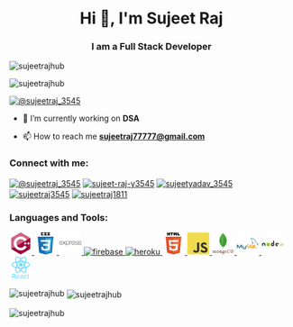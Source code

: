 <h1 align="center">Hi 👋, I'm Sujeet Raj</h1>
<h3 align="center">I am a Full Stack Developer</h3>

<p align="left"> <img src="[https://komarev.com/ghpvc/?username=sujeetrajhub&label=Profile%20views&color=0e75b6&style=flat](https://www.google.com/search?q=web+development+images&sxsrf=ALiCzsadXnYzhwPBwcZh0l62h7W7ivIyzg:1657802867435&tbm=isch&source=iu&ictx=1&vet=1&fir=j7dARnil0Ihm3M%252CWMU_OKkhVBSbyM%252C_%253BTVrdVKMmJfAX2M%252CssXg0Fc33WrZSM%252C_%253BnjSGBceeB0LZ7M%252C-yYrcznd33w39M%252C_%253B-WB90yCNVcbw-M%252CANA8KfhDgWpE0M%252C_%253BRIm5RegJhjCS9M%252C-yYrcznd33w39M%252C_%253BoA9ZWDjTkuBSZM%252CLAkqQ_zbiVBywM%252C_%253BFfn7Zsyd3vL98M%252CrKX1KLZLB8LpBM%252C_%253BpnS6XMg_XA6JGM%252CQMUUpIJ5LJP7iM%252C_%253B-k8lSrJiUuY-gM%252Cn1McJ2P9StWrXM%252C_%253B1SDBNRs98Vf_fM%252COX-Z7pBWSLh5fM%252C_%253BeWGIOZB-5UCFZM%252CWMU_OKkhVBSbyM%252C_%253B1V2cUs9XZp_hxM%252CssXg0Fc33WrZSM%252C_%253B8HEL88tQp5eWRM%252C1igHYBe050wgsM%252C_&usg=AI4_-kQ-PB0qjLD7X474cDcUCzhRXaEXdA&sa=X&ved=2ahUKEwjNj5X4tPj4AhVATWwGHflaAoQQ9QF6BAgEEAE#imgrc=j7dARnil0Ihm3M)" alt="sujeetrajhub" /> </p>


<p align="left"> <img src="https://komarev.com/ghpvc/?username=sujeetrajhub&label=Profile%20views&color=0e75b6&style=flat" alt="sujeetrajhub" /> </p>

<p align="left"> <a href="https://twitter.com/@sujeetraj_3545" target="blank"><img src="https://img.shields.io/twitter/follow/@sujeetraj_3545?logo=twitter&style=for-the-badge" alt="@sujeetraj_3545" /></a> </p>

- 🔭 I’m currently working on **DSA**

- 📫 How to reach me **sujeetraj77777@gmail.com**

<h3 align="left">Connect with me:</h3>
<p align="left">
<a href="https://twitter.com/@sujeetraj_3545" target="blank"><img align="center" src="https://raw.githubusercontent.com/rahuldkjain/github-profile-readme-generator/master/src/images/icons/Social/twitter.svg" alt="@sujeetraj_3545" height="30" width="40" /></a>
<a href="https://linkedin.com/in/sujeet-raj-y3545" target="blank"><img align="center" src="https://raw.githubusercontent.com/rahuldkjain/github-profile-readme-generator/master/src/images/icons/Social/linked-in-alt.svg" alt="sujeet-raj-y3545" height="30" width="40" /></a>
<a href="https://instagram.com/sujeetyadav_3545" target="blank"><img align="center" src="https://raw.githubusercontent.com/rahuldkjain/github-profile-readme-generator/master/src/images/icons/Social/instagram.svg" alt="sujeetyadav_3545" height="30" width="40" /></a>
<a href="https://www.leetcode.com/sujeetraj3545" target="blank"><img align="center" src="https://raw.githubusercontent.com/rahuldkjain/github-profile-readme-generator/master/src/images/icons/Social/leet-code.svg" alt="sujeetraj3545" height="30" width="40" /></a>
<a href="https://auth.geeksforgeeks.org/user/sujeetraj1811" target="blank"><img align="center" src="https://raw.githubusercontent.com/rahuldkjain/github-profile-readme-generator/master/src/images/icons/Social/geeks-for-geeks.svg" alt="sujeetraj1811" height="30" width="40" /></a>
</p>

<h3 align="left">Languages and Tools:</h3>
<p align="left"> <a href="https://www.w3schools.com/cpp/" target="_blank" rel="noreferrer"> <img src="https://raw.githubusercontent.com/devicons/devicon/master/icons/cplusplus/cplusplus-original.svg" alt="cplusplus" width="40" height="40"/> </a> <a href="https://www.w3schools.com/css/" target="_blank" rel="noreferrer"> <img src="https://raw.githubusercontent.com/devicons/devicon/master/icons/css3/css3-original-wordmark.svg" alt="css3" width="40" height="40"/> </a> <a href="https://expressjs.com" target="_blank" rel="noreferrer"> <img src="https://raw.githubusercontent.com/devicons/devicon/master/icons/express/express-original-wordmark.svg" alt="express" width="40" height="40"/> </a> <a href="https://firebase.google.com/" target="_blank" rel="noreferrer"> <img src="https://www.vectorlogo.zone/logos/firebase/firebase-icon.svg" alt="firebase" width="40" height="40"/> </a> <a href="https://heroku.com" target="_blank" rel="noreferrer"> <img src="https://www.vectorlogo.zone/logos/heroku/heroku-icon.svg" alt="heroku" width="40" height="40"/> </a> <a href="https://www.w3.org/html/" target="_blank" rel="noreferrer"> <img src="https://raw.githubusercontent.com/devicons/devicon/master/icons/html5/html5-original-wordmark.svg" alt="html5" width="40" height="40"/> </a> <a href="https://developer.mozilla.org/en-US/docs/Web/JavaScript" target="_blank" rel="noreferrer"> <img src="https://raw.githubusercontent.com/devicons/devicon/master/icons/javascript/javascript-original.svg" alt="javascript" width="40" height="40"/> </a> <a href="https://www.mongodb.com/" target="_blank" rel="noreferrer"> <img src="https://raw.githubusercontent.com/devicons/devicon/master/icons/mongodb/mongodb-original-wordmark.svg" alt="mongodb" width="40" height="40"/> </a> <a href="https://www.mysql.com/" target="_blank" rel="noreferrer"> <img src="https://raw.githubusercontent.com/devicons/devicon/master/icons/mysql/mysql-original-wordmark.svg" alt="mysql" width="40" height="40"/> </a> <a href="https://nodejs.org" target="_blank" rel="noreferrer"> <img src="https://raw.githubusercontent.com/devicons/devicon/master/icons/nodejs/nodejs-original-wordmark.svg" alt="nodejs" width="40" height="40"/> </a> <a href="https://reactjs.org/" target="_blank" rel="noreferrer"> <img src="https://raw.githubusercontent.com/devicons/devicon/master/icons/react/react-original-wordmark.svg" alt="react" width="40" height="40"/> </a> </p>

<p><img align="left" src="https://github-readme-stats.vercel.app/api/top-langs?username=sujeetrajhub&show_icons=true&locale=en&layout=compact" alt="sujeetrajhub" /></p>

<p>&nbsp;<img align="center" src="https://github-readme-stats.vercel.app/api?username=sujeetrajhub&show_icons=true&locale=en" alt="sujeetrajhub" /></p>

<p><img align="center" src="https://github-readme-streak-stats.herokuapp.com/?user=sujeetrajhub&" alt="sujeetrajhub" /></p>
